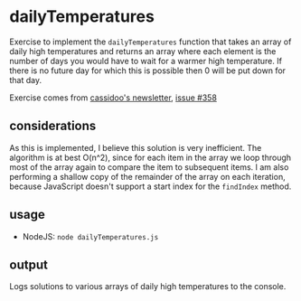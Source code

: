 # dailyTemperatures

Exercise to implement the `dailyTemperatures` function that takes an array of daily high temperatures and returns an array where each element is the number of days you would have to wait for a warmer high temperature. If there is no future day for which this is possible then 0 will be put down for that day.

Exercise comes from [cassidoo's newsletter](https://cassidoo.co/newsletter/), [issue #358](https://buttondown.email/cassidoo/archive/dont-let-the-past-steal-your-present-cherrie/)

## considerations
As this is implemented, I believe this solution is very inefficient. The algorithm is at best O(n^2), since for each item in the array we loop through most of the array again to compare the item to subsequent items. I am also performing a shallow copy of the remainder of the array on each iteration, because JavaScript doesn't support a start index for the `findIndex` method.

## usage
* NodeJS: `node dailyTemperatures.js`

## output
Logs solutions to various arrays of daily high temperatures to the console.
